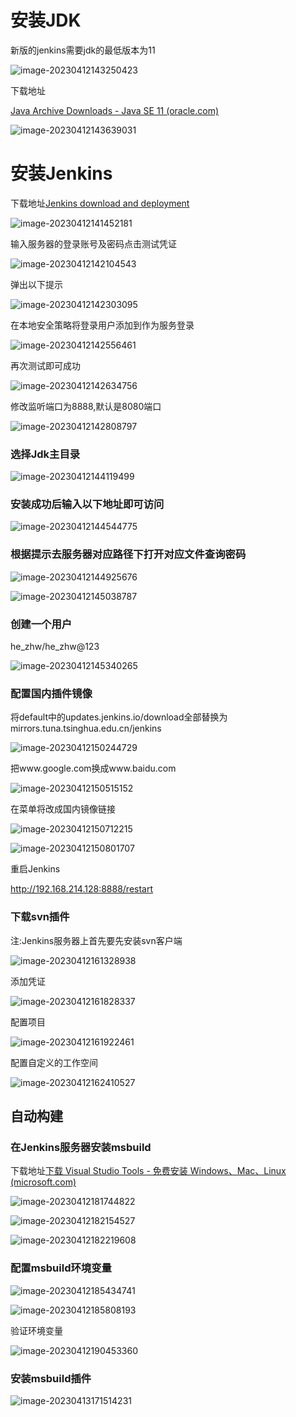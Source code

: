 # 安装JDK

新版的jenkins需要jdk的最低版本为11

![image-20230412143250423](images\image-20230412143250423.png)



下载地址

[Java Archive Downloads - Java SE 11 (oracle.com)](https://www.oracle.com/java/technologies/javase/jdk11-archive-downloads.html)

![image-20230412143639031](images\image-20230412143639031.png)



# 安装Jenkins

下载地址[Jenkins download and deployment](https://www.jenkins.io/download/)

![image-20230412141452181](images\image-20230412141452181.png)

输入服务器的登录账号及密码点击测试凭证



![image-20230412142104543](images\image-20230412142104543.png)

弹出以下提示

![image-20230412142303095](images\image-20230412142303095.png)

在本地安全策略将登录用户添加到作为服务登录

![image-20230412142556461](images\image-20230412142556461.png)

再次测试即可成功

![image-20230412142634756](images\image-20230412142634756.png)

修改监听端口为8888,默认是8080端口

![image-20230412142808797](images\image-20230412142808797.png)



### 选择Jdk主目录

![image-20230412144119499](images\image-20230412144119499.png)

### 安装成功后输入以下地址即可访问

![image-20230412144544775](images\image-20230412144544775.png)

### 根据提示去服务器对应路径下打开对应文件查询密码

![image-20230412144925676](images\image-20230412144925676.png)

![image-20230412145038787](images\image-20230412145038787.png)

### 创建一个用户

he_zhw/he_zhw@123

![image-20230412145340265](images\image-20230412145340265.png)

### 配置国内插件镜像

将default中的updates.jenkins.io/download全部替换为mirrors.tuna.tsinghua.edu.cn/jenkins

![image-20230412150244729](D:\GitHubRepositories\learnNote\.net笔记\Note\images\image-20230412150244729.png)

把www.google.com换成www.baidu.com

![image-20230412150515152](images\image-20230412150515152.png)

在菜单将改成国内镜像链接

![image-20230412150712215](images\image-20230412150712215.png)

![image-20230412150801707](images\image-20230412150801707.png)



重启Jenkins

http://192.168.214.128:8888/restart

### 下载svn插件

注:Jenkins服务器上首先要先安装svn客户端

![image-20230412161328938](images\image-20230412161328938.png)

添加凭证

![image-20230412161828337](images\image-20230412161828337.png)

配置项目

![image-20230412161922461](images\image-20230412161922461.png)

配置自定义的工作空间

![image-20230412162410527](images\image-20230412162410527.png)

## 自动构建

### 在Jenkins服务器安装msbuild

下载地址[下载 Visual Studio Tools - 免费安装 Windows、Mac、Linux (microsoft.com)](https://visualstudio.microsoft.com/zh-hans/downloads/)

![image-20230412181744822](images\image-20230412181744822.png)

![image-20230412182154527](images\image-20230412182154527.png)

![image-20230412182219608](images\image-20230412182219608.png)

### 配置msbuild环境变量

![image-20230412185434741](images\image-20230412185434741.png)

![image-20230412185808193](images\image-20230412185808193.png)

验证环境变量

![image-20230412190453360](images\image-20230412190453360.png)

### 安装msbuild插件

![image-20230413171514231](images\image-20230413171514231.png)
